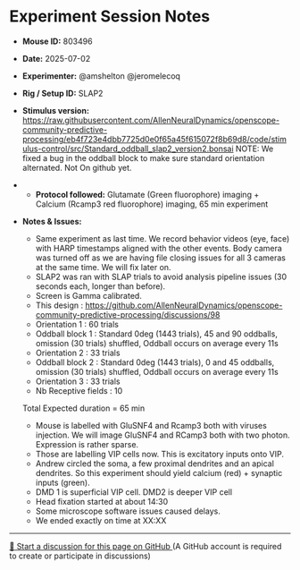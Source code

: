 # Experiment Session Notes

- **Mouse ID:** 803496
- **Date:** 2025-07-02
- **Experimenter:** @amshelton @jeromelecoq 
- **Rig / Setup ID:** SLAP2
- **Stimulus version:** https://raw.githubusercontent.com/AllenNeuralDynamics/openscope-community-predictive-processing/eb4f723e4dbb7725d0e0f65a45f615072f8b69d8/code/stimulus-control/src/Standard_oddball_slap2_version2.bonsai
NOTE: We fixed a bug in the oddball block to make sure standard orientation alternated. Not On github yet. 
- - **Protocol followed:** Glutamate (Green fluorophore) imaging + Calcium (Rcamp3 red fluorophore) imaging, 65 min experiment
- **Notes & Issues:**
    - Same experiment as last time. We record behavior videos (eye, face) with HARP timestamps aligned with the other events. Body camera was turned off as we are having file closing issues for all 3 cameras at the same time. We will fix later on. 
    - SLAP2 was ran with SLAP trials to avoid analysis pipeline issues (30 seconds each, longer than before). 
    - Screen is Gamma calibrated.
    - This design : https://github.com/AllenNeuralDynamics/openscope-community-predictive-processing/discussions/98
    - Orientation 1  : 60 trials
    - Oddball block 1 : Standard 0deg (1443 trials), 45 and 90 oddballs, omission (30 trials) shuffled, Oddball occurs on average every  11s
    - Orientation 2  : 33 trials
    - Oddball block 2 : Standard 0deg (1443 trials), 0 and 45 oddballs, omission (30 trials) shuffled, Oddball occurs on average every  11s
    - Orientation 3  : 33 trials
    - Nb Receptive fields : 10

    Total Expected duration = 65 min 
    - Mouse is labelled with GluSNF4 and Rcamp3 both with viruses injection. We will image GluSNF4 and RCamp3 both with two photon. Expression is rather sparse.
    - Those are labelling VIP cells now. This is excitatory inputs onto VIP. 
    - Andrew circled the soma, a few proximal dendrites and an apical dendrites. So this experiment should yield calcium (red) + synaptic inputs (green).
    - DMD 1 is superficial VIP cell. DMD2 is deeper VIP cell
    - Head fixation started at about 14:30
    - Some microscope software issues caused delays. 
    - We ended exactly on time at XX:XX

<!-- DISCUSSION_LINK_START -->
<div class="discussion-link">
    <hr>
    <p>
        <a href="https://github.com/allenneuraldynamics/openscope-community-predictive-processing/discussions/new?category=q-a&title=Discussion%3A%20experiments/allen_institute/slap2/allen_institute_803496_2025_07_02" target="_blank">
            💬 Start a discussion for this page on GitHub
        </a>
        <span class="note">(A GitHub account is required to create or participate in discussions)</span>
    </p>
</div>
<!-- DISCUSSION_LINK_END -->
